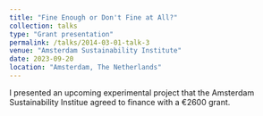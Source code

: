 ```yaml
---
title: "Fine Enough or Don't Fine at All?"
collection: talks
type: "Grant presentation"
permalink: /talks/2014-03-01-talk-3
venue: "Amsterdam Sustainability Institute"
date: 2023-09-20
location: "Amsterdam, The Netherlands"
---
```


I presented an upcoming experimental project that the Amsterdam Sustainability Institue agreed to finance with a €2600 grant.
